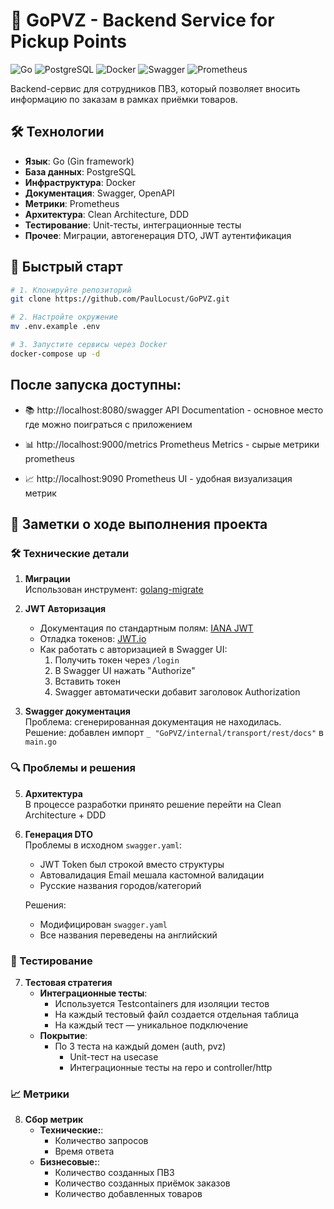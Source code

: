 # 🚀 GoPVZ - Backend Service for Pickup Points

![Go](https://img.shields.io/badge/Go-1.21+-00ADD8?logo=go)
![PostgreSQL](https://img.shields.io/badge/PostgreSQL-16+-4169E1?logo=postgresql)
![Docker](https://img.shields.io/badge/Docker-24+-2496ED?logo=docker)
![Swagger](https://img.shields.io/badge/Swagger-3.0-85EA2D?logo=swagger)
![Prometheus](https://img.shields.io/badge/Prometheus-2.47-E6522C?logo=prometheus)

Backend-сервис для сотрудников ПВЗ, который позволяет вносить информацию по заказам в рамках приёмки товаров.

## 🛠 Технологии
- **Язык**: Go (Gin framework)
- **База данных**: PostgreSQL
- **Инфраструктура**: Docker
- **Документация**: Swagger, OpenAPI
- **Метрики**: Prometheus
- **Архитектура**: Clean Architecture, DDD
- **Тестирование**: Unit-тесты, интеграционные тесты
- **Прочее**: Миграции, автогенерация DTO, JWT аутентификация

## 🚀 Быстрый старт

```bash
# 1. Клонируйте репозиторий
git clone https://github.com/PaulLocust/GoPVZ.git

# 2. Настройте окружение
mv .env.example .env

# 3. Запустите сервисы через Docker
docker-compose up -d
```
## После запуска доступны:
- 📚 http://localhost:8080/swagger API Documentation - основное место где можно поиграться с приложением

- 📊 http://localhost:9000/metrics Prometheus Metrics - сырые метрики prometheus

- 📈 http://localhost:9090 Prometheus UI - удобная визуализация метрик

## 📝 Заметки о ходе выполнения проекта

### 🛠 Технические детали
1. **Миграции**  
   Использован инструмент: [golang-migrate](https://github.com/golang-migrate/migrate/releases)

2. **JWT Авторизация**  
   - Документация по стандартным полям: [IANA JWT](https://www.iana.org/assignments/jwt/jwt.xhtml)  
   - Отладка токенов: [JWT.io](https://jwt.io/)  
   - Как работать с авторизацией в Swagger UI:  
     1. Получить токен через `/login`  
     2. В Swagger UI нажать "Authorize"  
     3. Вставить токен  
     4. Swagger автоматически добавит заголовок Authorization

3. **Swagger документация**  
   Проблема: сгенерированная документация не находилась.  
   Решение: добавлен импорт `_ "GoPVZ/internal/transport/rest/docs"` в `main.go`

### 🔍 Проблемы и решения

5. **Архитектура**  
   В процессе разработки принято решение перейти на Clean Architecture + DDD

6. **Генерация DTO**  
   Проблемы в исходном `swagger.yaml`:  
   - JWT Token был строкой вместо структуры  
   - Автовалидация Email мешала кастомной валидации  
   - Русские названия городов/категорий  
   
   Решения:  
   - Модифицирован `swagger.yaml`  
   - Все названия переведены на английский

### 🧪 Тестирование

7. **Тестовая стратегия**  
   - **Интеграционные тесты**:  
     - Используется Testcontainers для изоляции тестов  
     - На каждый тестовый файл создается отдельная таблица  
     - На каждый тест — уникальное подключение  
   - **Покрытие**:  
     - По 3 теста на каждый домен (auth, pvz)  
       - Unit-тест на usecase  
       - Интеграционные тесты на repo и controller/http

### 📈 Метрики
8. **Сбор метрик**
   - **Технические:**:
     - Количество запросов
     - Время ответа
   - **Бизнесовые:**:
     - Количество созданных ПВЗ
     - Количество созданных приёмок заказов
     - Количество добавленных товаров 